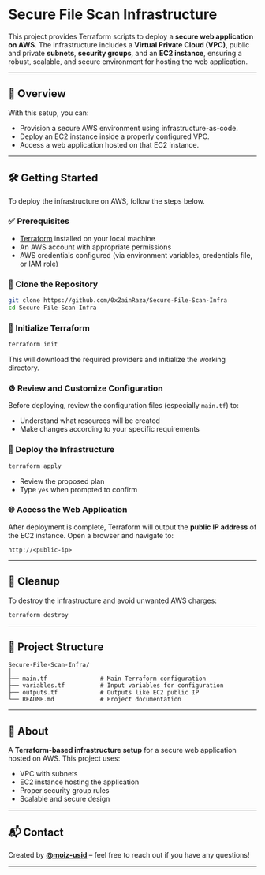# Secure File Scan Infrastructure

This project provides Terraform scripts to deploy a **secure web application on AWS**. The infrastructure includes a **Virtual Private Cloud (VPC)**, public and private **subnets**, **security groups**, and an **EC2 instance**, ensuring a robust, scalable, and secure environment for hosting the web application.

---

## 🚀 Overview

With this setup, you can:
- Provision a secure AWS environment using infrastructure-as-code.
- Deploy an EC2 instance inside a properly configured VPC.
- Access a web application hosted on that EC2 instance.

---

## 🛠️ Getting Started

To deploy the infrastructure on AWS, follow the steps below.

### ✅ Prerequisites

- [Terraform](https://www.terraform.io/downloads) installed on your local machine
- An AWS account with appropriate permissions
- AWS credentials configured (via environment variables, credentials file, or IAM role)

### 🔁 Clone the Repository

```bash
git clone https://github.com/0xZainRaza/Secure-File-Scan-Infra
cd Secure-File-Scan-Infra
```

### 🧱 Initialize Terraform

```bash
terraform init
```

This will download the required providers and initialize the working directory.

### ⚙️ Review and Customize Configuration

Before deploying, review the configuration files (especially `main.tf`) to:

- Understand what resources will be created
- Make changes according to your specific requirements

### 🚀 Deploy the Infrastructure

```bash
terraform apply
```

- Review the proposed plan
- Type `yes` when prompted to confirm

### 🌐 Access the Web Application

After deployment is complete, Terraform will output the **public IP address** of the EC2 instance. Open a browser and navigate to:

```
http://<public-ip>
```

---

## 🧹 Cleanup

To destroy the infrastructure and avoid unwanted AWS charges:

```bash
terraform destroy
```

---

## 📁 Project Structure

```
Secure-File-Scan-Infra/
│
├── main.tf               # Main Terraform configuration
├── variables.tf          # Input variables for configuration
├── outputs.tf            # Outputs like EC2 public IP
└── README.md             # Project documentation
```

---

## 📌 About

A **Terraform-based infrastructure setup** for a secure web application hosted on AWS. This project uses:

- VPC with subnets
- EC2 instance hosting the application
- Proper security group rules
- Scalable and secure design

---

## 📬 Contact

Created by **[@moiz-usid](https://github.com/moiz-usid)** – feel free to reach out if you have any questions!

---
